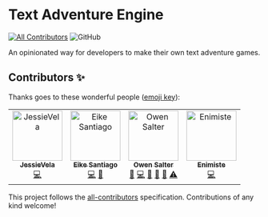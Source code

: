 # Text Adventure Engine
[![All Contributors](https://img.shields.io/badge/all_contributors-4-orange.svg?style=flat-square)](#contributors)
![GitHub](https://img.shields.io/github/license/Dev-Osmium/text-adventure-engine?style=flat-square)

An opinionated way for developers to make their own text adventure games.

## Contributors ✨

Thanks goes to these wonderful people ([emoji key](https://allcontributors.org/docs/en/emoji-key)):

<!-- ALL-CONTRIBUTORS-LIST:START - Do not remove or modify this section -->
<!-- prettier-ignore -->
<table>
  <tr>
    <td align="center"><a href="https://github.com/JessieVela"><img src="https://avatars2.githubusercontent.com/u/33134794?v=4" width="100px;" alt="JessieVela"/><br /><sub><b>JessieVela</b></sub></a><br /><a href="https://github.com/Dev-Osmium/text-adventure-engine/commits?author=JessieVela" title="Code">💻</a></td>
    <td align="center"><a href="https://github.com/EikeSan"><img src="https://avatars1.githubusercontent.com/u/13926450?v=4" width="100px;" alt="Eike Santiago"/><br /><sub><b>Eike Santiago</b></sub></a><br /><a href="https://github.com/Dev-Osmium/text-adventure-engine/commits?author=EikeSan" title="Code">💻</a> <a href="https://github.com/Dev-Osmium/text-adventure-engine/commits?author=EikeSan" title="Documentation">📖</a></td>
    <td align="center"><a href="https://devosmium.xyz"><img src="https://avatars2.githubusercontent.com/u/8702646?v=4" width="100px;" alt="Owen Salter"/><br /><sub><b>Owen Salter</b></sub></a><br /><a href="#question-Dev-Osmium" title="Answering Questions">💬</a> <a href="https://github.com/Dev-Osmium/text-adventure-engine/commits?author=Dev-Osmium" title="Code">💻</a> <a href="https://github.com/Dev-Osmium/text-adventure-engine/commits?author=Dev-Osmium" title="Documentation">📖</a> <a href="#ideas-Dev-Osmium" title="Ideas, Planning, & Feedback">🤔</a> <a href="#review-Dev-Osmium" title="Reviewed Pull Requests">👀</a> <a href="https://github.com/Dev-Osmium/text-adventure-engine/commits?author=Dev-Osmium" title="Tests">⚠️</a></td>
    <td align="center"><a href="http://www.nickel-it.com/"><img src="https://avatars3.githubusercontent.com/u/2515677?v=4" width="100px;" alt="Enimiste"/><br /><sub><b>Enimiste</b></sub></a><br /><a href="https://github.com/Dev-Osmium/text-adventure-engine/commits?author=enimiste" title="Code">💻</a></td>
  </tr>
</table>

<!-- ALL-CONTRIBUTORS-LIST:END -->

This project follows the [all-contributors](https://github.com/all-contributors/all-contributors) specification. Contributions of any kind welcome!
